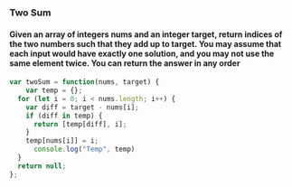 ### Two Sum
#### Given an array of integers nums and an integer target, return indices of the two numbers such that they add up to target. You may assume that each input would have exactly one solution, and you may not use the same element twice. You can return the answer in any order

```Javascript
var twoSum = function(nums, target) {
    var temp = {};
  for (let i = 0; i < nums.length; i++) {
    var diff = target - nums[i];
    if (diff in temp) {
      return [temp[diff], i];
    }
    temp[nums[i]] = i;
      console.log("Temp", temp)
  }
  return null;
};
```
